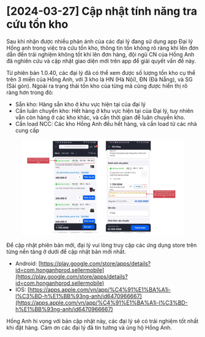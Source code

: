 # \[2024-03-27] Cập nhật tính năng tra cứu tồn kho

Sau khi nhận được nhiều phản ánh của các đại lý đang sử dụng app Đại lý Hồng anh trong việc tra cứu tồn kho, thông tin tồn không rõ ràng khi lên đơn dẫn đến trải nghiệm không tốt khi lên đơn hàng, đội ngũ CN của Hồng Anh đã nghiên cứu và cập nhật giao diện mới trên app để giải quyết vấn đề này.

Từ phiên bản 1.0.40, các đại lý đã có thể xem được số lượng tồn kho cụ thể trên 3 miền của Hồng Anh, với 3 kho là HN (Hà Nội), ĐN (Đà Nẵng), và SG (Sài gòn).  Ngoài ra trạng thái tồn kho của từng mã cũng được hiển thị rõ ràng hơn trong đó:

* Sẵn kho: Hàng sẵn kho ở khu vực hiện tại của đại lý
* Cần luân chuyển kho: Hết hàng ở khu vực hiện tại của Đại lý, tuy nhiên vẫn còn hàng ở các kho khác, và cần thời gian để luân chuyển kho.
* Cần load NCC: Các kho Hồng Anh đều hết hàng, và cần load từ các nhà cung cấp

<figure><img src="../.gitbook/assets/image (38).png" alt=""><figcaption></figcaption></figure>

Để cập nhật phiên bản mới, đại lý vui lòng truy cập các ứng dụng store trên từng nền tảng ở dưới để cập nhật bản mới nhất.

* Android: [https://play.google.com/store/apps/details?id=com.honganhprod.sellermobile](https://play.google.com/store/apps/details?id=com.honganhprod.sellermobile)
* IOS: [https://apps.apple.com/vn/app/%C4%91%E1%BA%A1i-l%C3%BD-h%E1%BB%93ng-anh/id6470966667](https://apps.apple.com/vn/app/%C4%91%E1%BA%A1i-l%C3%BD-h%E1%BB%93ng-anh/id6470966667)

Hồng Anh hi vọng với bản cập nhật này, các đại lý sẽ có trải nghiệm tốt nhất khi đặt hàng. Cảm ơn các đại lý đã tin tưởng và ủng hộ Hồng Anh.
